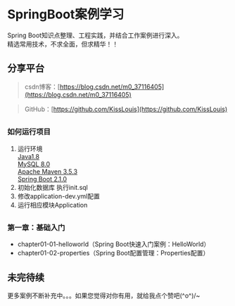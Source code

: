 # SpringBoot案例学习
Spring Boot知识点整理、工程实践，并结合工作案例进行深入。  
精选常用技术，不求全面，但求精华！！

## 分享平台

> csdn博客：[https://blog.csdn.net/m0_37116405](https://blog.csdn.net/m0_37116405)

> GitHub：[https://github.com/KissLouis](https://github.com/KissLouis)

## 

### 如何运行项目
1. 运行环境  
    <u>Java1.8</u>  
    <u>MySQL 8.0 </u>  
    <u>Apache Maven 3.5.3</u>  
    <u>Spring Boot 2.1.0</u> 
2. 初始化数据库 执行init.sql
3. 修改application-dev.yml配置
4. 运行相应模块Application

## 

### 第一章：基础入门

* chapter01-01-helloworld（Spring Boot快速入门案例：HelloWorld）
* chapter01-02-properties（Spring Boot配置管理：Properties配置）


## 未完待续
更多案例不断补充中。。。如果您觉得对你有用，就给我点个赞吧\(^o^)/~

